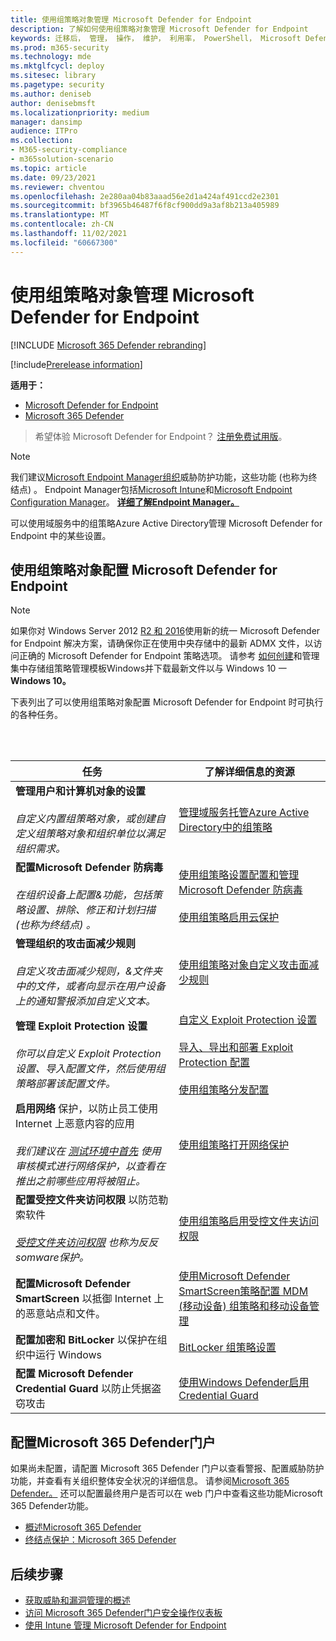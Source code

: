 ```yaml
---
title: 使用组策略对象管理 Microsoft Defender for Endpoint
description: 了解如何使用组策略对象管理 Microsoft Defender for Endpoint
keywords: 迁移后， 管理， 操作， 维护， 利用率， PowerShell， Microsoft Defender for Endpoint， edr
ms.prod: m365-security
ms.technology: mde
ms.mktglfcycl: deploy
ms.sitesec: library
ms.pagetype: security
ms.author: deniseb
author: denisebmsft
ms.localizationpriority: medium
manager: dansimp
audience: ITPro
ms.collection:
- M365-security-compliance
- m365solution-scenario
ms.topic: article
ms.date: 09/23/2021
ms.reviewer: chventou
ms.openlocfilehash: 2e280aa04b83aaad56e2d1a424af491ccd2e2301
ms.sourcegitcommit: bf3965b46487f6f8cf900dd9a3af8b213a405989
ms.translationtype: MT
ms.contentlocale: zh-CN
ms.lasthandoff: 11/02/2021
ms.locfileid: "60667300"
---
```

# <a name="manage-microsoft-defender-for-endpoint-with-group-policy-objects"></a>使用组策略对象管理 Microsoft Defender for Endpoint

[!INCLUDE [Microsoft 365 Defender rebranding](../../includes/microsoft-defender.md)]

[!include[Prerelease information](../../includes/prerelease.md)]

**适用于：**
- [Microsoft Defender for Endpoint](https://go.microsoft.com/fwlink/p/?linkid=2154037)
- [Microsoft 365 Defender](https://go.microsoft.com/fwlink/?linkid=2118804)

> 希望体验 Microsoft Defender for Endpoint？ [注册免费试用版](https://signup.microsoft.com/create-account/signup?products=7f379fee-c4f9-4278-b0a1-e4c8c2fcdf7e&ru=https://aka.ms/MDEp2OpenTrial?ocid=docs-wdatp-exposedapis-abovefoldlink)。

> [!NOTE]
> 我们建议[Microsoft Endpoint Manager组织](/mem)威胁防护功能，这些功能 (也称为终结点) 。 Endpoint Manager包括[Microsoft Intune](/mem/intune/fundamentals/what-is-intune)和[Microsoft Endpoint Configuration Manager](/mem/configmgr/core/understand/introduction)。 **[详细了解Endpoint Manager。](/mem/endpoint-manager-overview)**

可以使用域服务中的组策略Azure Active Directory管理 Microsoft Defender for Endpoint 中的某些设置。

## <a name="configure-microsoft-defender-for-endpoint-with-group-policy-objects"></a>使用组策略对象配置 Microsoft Defender for Endpoint

> [!NOTE]
> 如果你对 Windows Server 2012 [R2 和 2016](/microsoft-365/security/defender-endpoint/configure-server-endpoints#new-functionality-in-the-modern-unified-solution-for-windows-server-2012-r2-and-2016-preview)使用新的统一 Microsoft Defender for Endpoint 解决方案，请确保你正在使用中央存储中的最新 ADMX 文件，以访问正确的 Microsoft Defender for Endpoint 策略选项。 请参考 [如何创建](/troubleshoot/windows-client/group-policy/create-and-manage-central-store)和管理集中存储组策略管理模板Windows并下载最新文件以与 Windows 10 一 **Windows 10。** 

下表列出了可以使用组策略对象配置 Microsoft Defender for Endpoint 时可执行的各种任务。

<br/><br/>

|任务|了解详细信息的资源|
|---|---|
|**管理用户和计算机对象的设置** <br/><br/> *自定义内置组策略对象，或创建自定义组策略对象和组织单位以满足组织需求。*|[管理域服务托管Azure Active Directory中的组策略](/azure/active-directory-domain-services/manage-group-policy)|
|**配置Microsoft Defender 防病毒** <br/><br/> *在组织设备上配置&功能，包括策略设置、排除、修正和计划扫描 (也称为终结点) 。*|[使用组策略设置配置和管理Microsoft Defender 防病毒](/windows/security/threat-protection/microsoft-defender-antivirus/use-group-policy-microsoft-defender-antivirus) <br/><br/> [使用组策略启用云保护](/windows/security/threat-protection/microsoft-defender-antivirus/enable-cloud-protection-microsoft-defender-antivirus#use-group-policy-to-enable-cloud-delivered-protection)|
|**管理组织的攻击面减少规则** <br/><br/> *自定义攻击面减少规则，&文件夹中的文件，或者向显示在用户设备上的通知警报添加自定义文本。*|[使用组策略对象自定义攻击面减少规则](/microsoft-365/security/defender-endpoint/customize-attack-surface-reduction#use-group-policy-to-exclude-files-and-folders)|
|**管理 Exploit Protection 设置** <br/><br/> *你可以自定义 Exploit Protection 设置、导入配置文件，然后使用组策略部署该配置文件。*|[自定义 Exploit Protection 设置](/microsoft-365/security/defender-endpoint/customize-exploit-protection) <br/><br/> [导入、导出和部署 Exploit Protection 配置](/microsoft-365/security/defender-endpoint/import-export-exploit-protection-emet-xml) <br/><br/> [使用组策略分发配置](/microsoft-365/security/defender-endpoint/import-export-exploit-protection-emet-xml#use-group-policy-to-distribute-the-configuration)|
|**启用网络** 保护，以防止员工使用 Internet 上恶意内容的应用 <br/><br/> *我们建议在 [测试环境中首先](/microsoft-365/security/defender-endpoint/evaluate-network-protection) 使用审核模式进行网络保护，以查看在推出之前哪些应用将被阻止。*|[使用组策略打开网络保护](/microsoft-365/security/defender-endpoint/enable-network-protection#group-policy)|
|**配置受控文件夹访问权限** 以防范勒索软件 <br/><br/> *[受控文件夹访问权限](/microsoft-365/security/defender-endpoint/controlled-folders) 也称为反反somware保护。*|[使用组策略启用受控文件夹访问权限](/microsoft-365/security/defender-endpoint/enable-controlled-folders#group-policy)|
|**配置Microsoft Defender SmartScreen** 以抵御 Internet 上的恶意站点和文件。|[使用Microsoft Defender SmartScreen策略配置 MDM (移动设备) 组策略和移动设备管理](/windows/security/threat-protection/microsoft-defender-smartscreen/microsoft-defender-smartscreen-available-settings#group-policy-settings)|
|**配置加密和 BitLocker** 以保护在组织中运行 Windows|[BitLocker 组策略设置](/windows/security/information-protection/bitlocker/bitlocker-group-policy-settings)|
|**配置 Microsoft Defender Credential Guard** 以防止凭据盗窃攻击|[使用Windows Defender启用 Credential Guard](/windows/security/identity-protection/credential-guard/credential-guard-manage#enable-windows-defender-credential-guard-by-using-group-policy)|

## <a name="configure-your-microsoft-365-defender-portal"></a>配置Microsoft 365 Defender门户

如果尚未配置，请配置 Microsoft 365 Defender 门户以查看警报、配置威胁防护功能，并查看有关组织整体安全状况的详细信息。 请参阅[Microsoft 365 Defender。](microsoft-defender-security-center.md) 还可以配置最终用户是否可以在 web 门户中查看这些功能Microsoft 365 Defender功能。

- [概述Microsoft 365 Defender](/microsoft-365/security/defender-endpoint/use)
- [终结点保护：Microsoft 365 Defender](/mem/intune/protect/endpoint-protection-windows-10#microsoft-defender-security-center)

## <a name="next-steps"></a>后续步骤

- [获取威胁和漏洞管理的概述](/microsoft-365/security/defender-endpoint/next-gen-threat-and-vuln-mgt)
- [访问 Microsoft 365 Defender门户安全操作仪表板](/microsoft-365/security/defender-endpoint/security-operations-dashboard)
- [使用 Intune 管理 Microsoft Defender for Endpoint](manage-atp-post-migration-intune.md)
